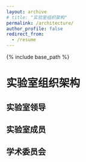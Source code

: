 ```yaml
---
layout: archive
# title: "实验室组织架构"
permalink: /architecture/
author_profile: false
redirect_from:
  - /resume
---
```


{% include base_path %}

实验室组织架构
======

## 实验室领导

## 实验室成员

## 学术委员会

